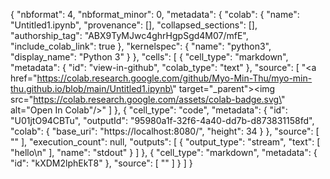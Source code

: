 {
  "nbformat": 4,
  "nbformat_minor": 0,
  "metadata": {
    "colab": {
      "name": "Untitled1.ipynb",
      "provenance": [],
      "collapsed_sections": [],
      "authorship_tag": "ABX9TyMJwc4ghrHgpSgd4M07/mfE",
      "include_colab_link": true
    },
    "kernelspec": {
      "name": "python3",
      "display_name": "Python 3"
    }
  },
  "cells": [
    {
      "cell_type": "markdown",
      "metadata": {
        "id": "view-in-github",
        "colab_type": "text"
      },
      "source": [
        "<a href=\"https://colab.research.google.com/github/Myo-Min-Thu/myo-min-thu.github.io/blob/main/Untitled1.ipynb\" target=\"_parent\"><img src=\"https://colab.research.google.com/assets/colab-badge.svg\" alt=\"Open In Colab\"/></a>"
      ]
    },
    {
      "cell_type": "code",
      "metadata": {
        "id": "U01jtO94CBTu",
        "outputId": "95980a1f-32f6-4a40-dd7b-d873831158fd",
        "colab": {
          "base_uri": "https://localhost:8080/",
          "height": 34
        }
      },
      "source": [
        ""
      ],
      "execution_count": null,
      "outputs": [
        {
          "output_type": "stream",
          "text": [
            "hello\n"
          ],
          "name": "stdout"
        }
      ]
    },
    {
      "cell_type": "markdown",
      "metadata": {
        "id": "kXDM2lphEkT8"
      },
      "source": [
        ""
      ]
    }
  ]
}
